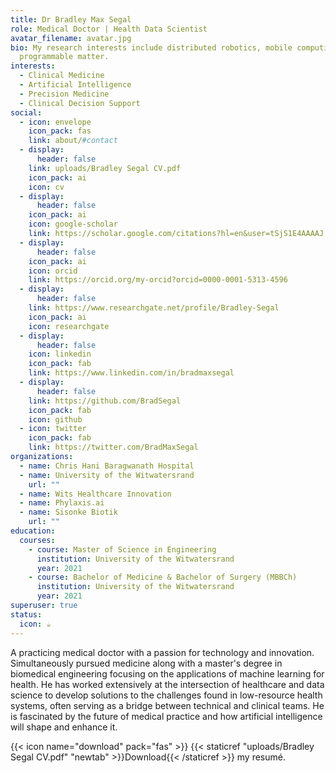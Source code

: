 ```yaml
---
title: Dr Bradley Max Segal
role: Medical Doctor | Health Data Scientist
avatar_filename: avatar.jpg
bio: My research interests include distributed robotics, mobile computing and
  programmable matter.
interests:
  - Clinical Medicine
  - Artificial Intelligence
  - Precision Medicine
  - Clinical Decision Support
social:
  - icon: envelope
    icon_pack: fas
    link: about/#contact
  - display:
      header: false
    link: uploads/Bradley Segal CV.pdf
    icon_pack: ai
    icon: cv
  - display:
      header: false
    icon_pack: ai
    icon: google-scholar
    link: https://scholar.google.com/citations?hl=en&user=tSjS1E4AAAAJ
  - display:
      header: false
    icon_pack: ai
    icon: orcid
    link: https://orcid.org/my-orcid?orcid=0000-0001-5313-4596
  - display:
      header: false
    link: https://www.researchgate.net/profile/Bradley-Segal
    icon_pack: ai
    icon: researchgate
  - display:
      header: false
    icon: linkedin
    icon_pack: fab
    link: https://www.linkedin.com/in/bradmaxsegal
  - display:
      header: false
    link: https://github.com/BradSegal
    icon_pack: fab
    icon: github
  - icon: twitter
    icon_pack: fab
    link: https://twitter.com/BradMaxSegal
organizations:
  - name: Chris Hani Baragwanath Hospital
  - name: University of the Witwatersrand
    url: ""
  - name: Wits Healthcare Innovation
  - name: Phylaxis.ai
  - name: Sisonke Biotik
    url: ""
education:
  courses:
    - course: Master of Science in Engineering
      institution: University of the Witwatersrand
      year: 2021
    - course: Bachelor of Medicine & Bachelor of Surgery (MBBCh)
      institution: University of the Witwatersrand
      year: 2021
superuser: true
status:
  icon: ☕️
---
```

A practicing medical doctor with a passion for technology and innovation. Simultaneously pursued medicine along with a master's degree in biomedical engineering focusing on the applications of machine learning for health. He has worked extensively at the intersection of healthcare and data science to develop solutions to the challenges found in low-resource health systems, often serving as a bridge between technical and clinical teams. He is fascinated by the future of medical practice and how artificial intelligence will shape and enhance it.

{{< icon name="download" pack="fas" >}} {{< staticref "uploads/Bradley Segal CV.pdf" "newtab" >}}Download{{< /staticref >}} my resumé.